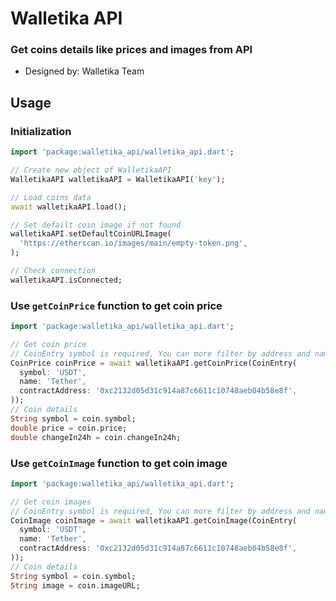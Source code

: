 # Walletika API
### Get coins details like prices and images from API
- Designed by: Walletika Team

## Usage
### Initialization
```dart
import 'package:walletika_api/walletika_api.dart';

// Create new object of WalletikaAPI
WalletikaAPI walletikaAPI = WalletikaAPI('key');

// Load coins data
await walletikaAPI.load();

// Set defailt coin image if not found
walletikaAPI.setDefaultCoinURLImage(
  'https://etherscan.io/images/main/empty-token.png',
);

// Check connection
walletikaAPI.isConnected;
```

### Use `getCoinPrice` function to get coin price
```dart
import 'package:walletika_api/walletika_api.dart';

// Get coin price
// CoinEntry symbol is required, You can more filter by address and name
CoinPrice coinPrice = await walletikaAPI.getCoinPrice(CoinEntry(
  symbol: 'USDT',
  name: 'Tether',
  contractAddress: '0xc2132d05d31c914a87c6611c10748aeb04b58e8f',
));
// Coin details
String symbol = coin.symbol;
double price = coin.price;
double changeIn24h = coin.changeIn24h;
```

### Use `getCoinImage` function to get coin image
```dart
import 'package:walletika_api/walletika_api.dart';

// Get coin images
// CoinEntry symbol is required, You can more filter by address and name
CoinImage coinImage = await walletikaAPI.getCoinImage(CoinEntry(
  symbol: 'USDT',
  name: 'Tether',
  contractAddress: '0xc2132d05d31c914a87c6611c10748aeb04b58e8f',
));
// Coin details
String symbol = coin.symbol;
String image = coin.imageURL;
```
